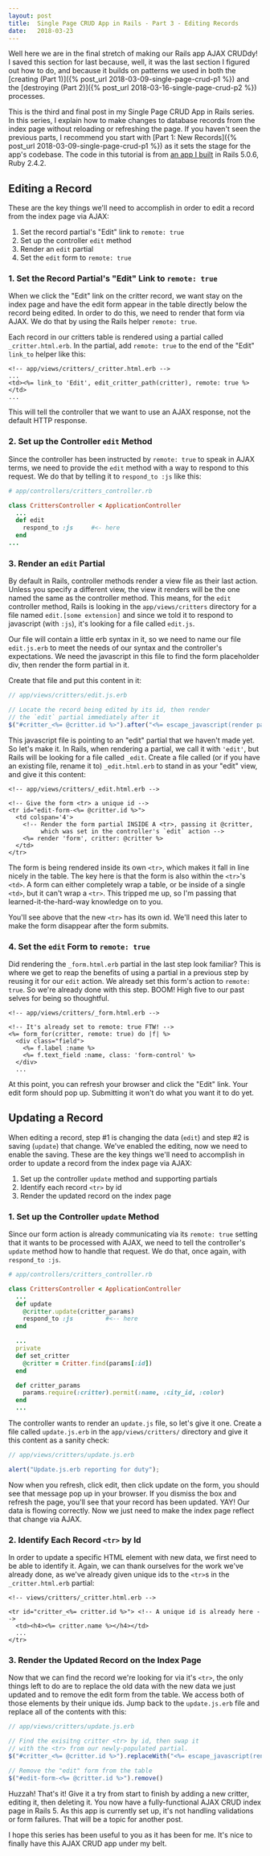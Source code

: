 ```yaml
---
layout: post
title:  Single Page CRUD App in Rails - Part 3 - Editing Records
date:   2018-03-23
---
```


Well here we are in the final stretch of making our Rails app AJAX CRUDdy! I saved this section for last because, well, it was the last section I figured out how to do, and because it builds on patterns we used in both the [creating (Part 1)]({% post_url 2018-03-09-single-page-crud-p1 %}) and the [destroying (Part 2)]({% post_url 2018-03-16-single-page-crud-p2 %}) processes.

This is the third and final post in my Single Page CRUD App in Rails series. In this series, I explain how to make changes to database records from the index page without reloading or refreshing the page. If you haven't seen the previous parts, I recommend you start with [Part 1: New Records]({% post_url 2018-03-09-single-page-crud-p1 %}) as it sets the stage for the app's codebase. The code in this tutorial is from [an app I built](https://github.com/lortza/single_page_crud) in Rails 5.0.6, Ruby 2.4.2.

## Editing a Record

These are the key things we'll need to accomplish in order to edit a record from the index page via AJAX:

1. Set the record partial's "Edit" link to `remote: true`
2. Set up the controller `edit` method
3. Render an `edit` partial
4. Set the `edit` form to `remote: true`


### 1. Set the Record Partial's "Edit" Link to `remote: true`
When we click the "Edit" link on the critter record, we want stay on the index page and have the edit form appear in the table directly below the record being edited. In order to do this, we need to render that form via AJAX. We do that by using the Rails helper `remote: true`.

Each record in our critters table is rendered using a partial called `_critter.html.erb`. In the partial, add `remote: true` to the end of the "Edit" `link_to` helper like this:

```erb
<!-- app/views/critters/_critter.html.erb -->
...
<td><%= link_to 'Edit', edit_critter_path(critter), remote: true %></td>
...
```

This will tell the controller that we want to use an AJAX response, not the default HTTP response.

### 2. Set up the Controller `edit` Method
Since the controller has been instructed by `remote: true` to speak in AJAX terms, we need to provide the `edit` method with a way to respond to this request. We do that by telling it to `respond_to :js` like this:

```ruby
# app/controllers/critters_controller.rb

class CrittersController < ApplicationController
  ...
  def edit
    respond_to :js     #<- here
  end
...
```

### 3. Render an `edit` Partial
By default in Rails, controller methods render a view file as their last action. Unless you specify a different view, the view it renders will be the one named the same as the controller method. This means, for the `edit` controller method, Rails is looking in the `app/views/critters` directory for a file named `edit.[some extension]` and since we told it to respond to javascript (with `:js`), it's looking for a file called `edit.js`.

Our file will contain a little erb syntax in it, so we need to name our file `edit.js.erb` to meet the needs of our syntax and the controller's expectations. We need the javascript in this file to find the form placeholder div, then render the form partial in it.

Create that file and put this content in it:

```js
// app/views/critters/edit.js.erb

// Locate the record being edited by its id, then render
// the `edit` partial immediately after it
$("#critter_<%= @critter.id %>").after("<%= escape_javascript(render partial: 'edit') %>");
```

This javascript file is pointing to an "edit" partial that we haven't made yet. So let's make it. In Rails, when rendering a partial, we call it with `'edit'`, but Rails will be looking for a file called `_edit`. Create a file called (or if you have an existing file, rename it to) `_edit.html.erb` to stand in as your "edit" view, and give it this content:

```erb
<!-- app/views/critters/_edit.html.erb -->

<!-- Give the form <tr> a unique id -->
<tr id="edit-form-<%= @critter.id %>">
  <td colspan='4'>
    <!-- Render the form partial INSIDE A <tr>, passing it @critter,
         which was set in the controller's `edit` action -->
    <%= render 'form', critter: @critter %>
  </td>
</tr>
```

The form is being rendered inside its own `<tr>`, which makes it fall in line nicely in the table. The key here is that the form is also within the `<tr>`'s `<td>`. A form can either completely wrap a table, or be inside of a single `<td>`, but it can't wrap a `<tr>`. This tripped me up, so I'm passing that learned-it-the-hard-way knowledge on to you.

You'll see above that the new `<tr>` has its own id. We'll need this later to make the form disappear after the form submits.

### 4. Set the `edit` Form to `remote: true`
Did rendering the `_form.html.erb` partial in the last step look familiar? This is where we get to reap the benefits of using a partial in a previous step by reusing it for our `edit` action. We already set this form's action to `remote: true`. So we're already done with this step. BOOM! High five to our past selves for being so thoughtful.

```erb
<!-- app/views/critters/_form.html.erb -->

<!-- It's already set to remote: true FTW! -->
<%= form_for(critter, remote: true) do |f| %>
  <div class="field">
    <%= f.label :name %>
    <%= f.text_field :name, class: 'form-control' %>
  </div>
  ...
```

At this point, you can refresh your browser and click the "Edit" link. Your edit form should pop up. Submitting it won't do what you want it to do yet.

## Updating a Record
When editing a record, step #1 is changing the data (`edit`) and step #2 is saving (`update`) that change. We've enabled the editing, now we need to enable the saving. These are the key things we'll need to accomplish in order to update a record from the index page via AJAX:

1. Set up the controller `update` method and supporting partials
2. Identify each record `<tr>` by id
3. Render the updated record on the index page

### 1. Set up the Controller `update` Method
Since our form action is already communicating via its `remote: true` setting that it wants to be processed with AJAX, we need to tell the controller's `update` method how to handle that request. We do that, once again, with `respond_to :js`.

```ruby
# app/controllers/critters_controller.rb

class CrittersController < ApplicationController
  ...
  def update
    @critter.update(critter_params)
    respond_to :js         #<-- here
  end

  ...
  private
  def set_critter
    @critter = Critter.find(params[:id])
  end

  def critter_params
    params.require(:critter).permit(:name, :city_id, :color)
  end
  ...
```

The controller wants to render an `update.js` file, so let's give it one. Create a file called `update.js.erb` in the `app/views/critters/` directory and give it this content as a sanity check:

```js
// app/views/critters/update.js.erb

alert("Update.js.erb reporting for duty");
```

Now when you refresh, click edit, then click update on the form, you should see that message pop up in your browser. If you dismiss the box and refresh the page, you'll see that your record has been updated. YAY! Our data is flowing correctly. Now we just need to make the index page reflect that change via AJAX.

### 2. Identify Each Record `<tr>` by Id
In order to update a specific HTML element with new data, we first need to be able to identify it. Again, we can thank ourselves for the work we've already done, as we've already given unique ids to the `<tr>`s in the `_critter.html.erb` partial:

```erb
<!-- views/critters/_critter.html.erb -->

<tr id="critter_<%= critter.id %>"> <!-- A unique id is already here -->
  <td><h4><%= critter.name %></h4></td>
  ...
</tr>
```


### 3. Render the Updated Record on the Index Page
Now that we can find the record we're looking for via it's `<tr>`, the only things left to do are to replace the old data with the new data we just updated and to remove the edit form from the table. We access both of those elements by their unique ids. Jump back to the `update.js.erb` file and replace all of the contents with this:

```js
// app/views/critters/update.js.erb

// Find the exisitng critter <tr> by id, then swap it
// with the <tr> from our newly-populated partial.
$("#critter_<%= @critter.id %>").replaceWith("<%= escape_javascript(render partial: 'critter', locals: {critter: @critter} ) %>")

// Remove the "edit" form from the table
$("#edit-form-<%= @critter.id %>").remove()
```

Huzzah! That's it! Give it a try from start to finish by adding a new critter, editing it, then deleting it. You now have a fully-functional AJAX CRUD index page in Rails 5. As this app is currently set up, it's not handling validations or form failures. That will be a topic for another post.

I hope this series has been useful to you as it has been for me. It's nice to finally have this AJAX CRUD app under my belt.
